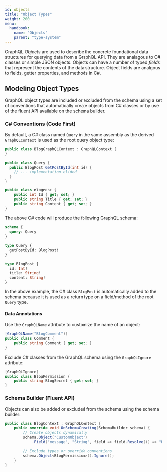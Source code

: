 ```yaml
---
id: objects
title: "Object Types"
weight: 200
menu:
  handbook:
    name: "Objects"
    parent: "type-system"
---
```


GraphQL _Objects_ are used to describe the concrete foundational data structures for querying data from a GraphQL API. They are analagous to C# classes or simple JSON objects. Objects can have a number of typed _fields_ that represent the contents of the data structure. Object fields are analgous to fields, getter properties, and methods in C#.

## Modeling Object Types

GraphQL object types are included or excluded from the schema using a set of conventions that automatically create objects from C# classes or by use of the fluent API available on the schema builder.

### C# Conventions (Code First)

By default, a C# class named `Query` in the same assembly as the derived `GraphQLContext` is used as the root query object type:

```csharp
public class BlogGraphQLContext : GraphQLContext {
}

public class Query {
  public BlogPost GetPostById(int id) {
    // ... implementation elided
  }
}

public class BlogPost {
    public int Id { get; set; }
    public string Title { get; set; }
    public string Content { get; set; }
}
```

The above C# code will produce the following GraphQL schema:

```graphql
schema {
  query: Query
}

type Query {
  getPostById: BlogPost!
}

type BlogPost {
  id: Int!
  title: String!
  content: String!
}
```

In the above example, the C# class `BlogPost` is automatically added to the schema because it is used as a return type on a field/method of the root `Query` type.

#### Data Annotations

Use the `GraphQLName` attribute to customize the name of an object:

```csharp
[GraphQLName("BlogComment")]
public class Comment {
    public string Comment { get; set; }
}
```

Exclude C# classes from the GraphQL schema using the `GraphQLIgnore` attribute:

```csharp
[GraphQLIgnore]
public class BlogPermission {
    public string BlogSecret { get; set; }
}
```

### Schema Builder (Fluent API)

Objects can also be added or excluded from the schema using the schema builder:

```csharp
public class BlogContext : GraphQLContext {
    public override void OnSchemaCreating(SchemaBuilder schema) {
        // Create objects dynamically
        schema.Object("CustomObject")
            .Field("message", "String", field => field.Resolve(() => "Hello World"));

        // Exclude types or override conventions
        schema.Object<BlogPermission>().Ignore();
    }
}
```
